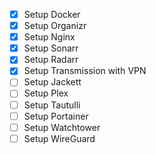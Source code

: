 
- [x] Setup Docker
- [x] Setup Organizr
- [x] Setup Nginx
- [x] Setup Sonarr
- [x] Setup Radarr
- [x] Setup Transmission with VPN
- [ ] Setup Jackett
- [ ] Setup Plex
- [ ] Setup Tautulli
- [ ] Setup Portainer
- [ ] Setup Watchtower
- [ ] Setup WireGuard
